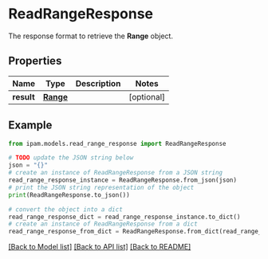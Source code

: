 # ReadRangeResponse

The response format to retrieve the __Range__ object.

## Properties

Name | Type | Description | Notes
------------ | ------------- | ------------- | -------------
**result** | [**Range**](Range.md) |  | [optional] 

## Example

```python
from ipam.models.read_range_response import ReadRangeResponse

# TODO update the JSON string below
json = "{}"
# create an instance of ReadRangeResponse from a JSON string
read_range_response_instance = ReadRangeResponse.from_json(json)
# print the JSON string representation of the object
print(ReadRangeResponse.to_json())

# convert the object into a dict
read_range_response_dict = read_range_response_instance.to_dict()
# create an instance of ReadRangeResponse from a dict
read_range_response_from_dict = ReadRangeResponse.from_dict(read_range_response_dict)
```
[[Back to Model list]](../README.md#documentation-for-models) [[Back to API list]](../README.md#documentation-for-api-endpoints) [[Back to README]](../README.md)


